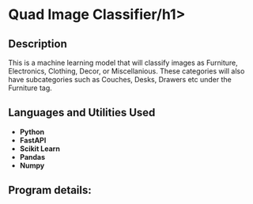 <h1>Quad Image Classifier/h1>

<h2>Description</h2>
This is a machine learning model that will classify images as Furniture, Electronics, Clothing, Decor, or Miscellanious. These categories will also have subcategories such as Couches, Desks, Drawers etc under the Furniture tag.
<br />


<h2>Languages and Utilities Used</h2>

- <b>Python</b> 
- <b>FastAPI</b>
- <b>Scikit Learn</b>
- <b>Pandas</b>
- <b>Numpy</b>



<h2>Program details:</h2>
